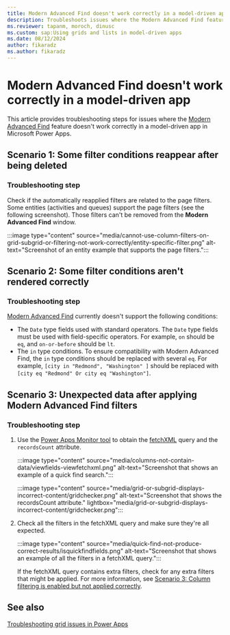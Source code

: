 ```yaml
---
title: Modern Advanced Find doesn't work correctly in a model-driven app
description: Troubleshoots issues where the Modern Advanced Find feature doesn't work correctly in a Power Apps model-driven app.
ms.reviewer: tapanm, moroch, dinusc
ms.custom: sap:Using grids and lists in model-driven apps
ms.date: 08/12/2024
author: fikaradz
ms.author: fikaradz
---
```

# Modern Advanced Find doesn't work correctly in a model-driven app

This article provides troubleshooting steps for issues where the [Modern Advanced Find](/power-apps/user/advanced-find) feature doesn't work correctly in a model-driven app in Microsoft Power Apps.

## Scenario 1: Some filter conditions reappear after being deleted

### Troubleshooting step

Check if the automatically reapplied filters are related to the page filters. Some entities (activities and queues) support the page filters (see the following screenshot). Those filters can't be removed from the **Modern Advanced Find** window.

:::image type="content" source="media/cannot-use-column-filters-on-grid-subgrid-or-filtering-not-work-correctly/entity-specific-filter.png" alt-text="Screenshot of an entity example that supports the page filters.":::

## Scenario 2: Some filter conditions aren't rendered correctly

### Troubleshooting step

[Modern Advanced Find](/power-apps/user/advanced-find) currently doesn't support the following conditions:

- The `Date` type fields used with standard operators. The `Date` type fields must be used with field-specific operators. For example, `on` should be `eq`, and `on-or-before` should be `lt`.
- The `in` type conditions. To ensure compatibility with Modern Advanced Find, the `in` type conditions should be replaced with several `eq`. For example,  `[city in "Redmond", "Washington" ]` should be replaced with `[city eq "Redmond" Or city eq "Washington"]`.

## Scenario 3: Unexpected data after applying Modern Advanced Find filters

### Troubleshooting step

1. Use the [Power Apps Monitor tool](/power-apps/maker/monitor-overview) to obtain the [fetchXML](/power-apps/developer/data-platform/use-fetchxml-construct-query) query and the `recordsCount` attribute.

   :::image type="content" source="media/columns-not-contain-data/viewfields-viewfetchxml.png" alt-text="Screenshot that shows an example of a quick find search.":::

   :::image type="content" source="media/grid-or-subgrid-displays-incorrect-content/gridchecker.png" alt-text="Screenshot that shows the recordsCount attribute." lightbox="media/grid-or-subgrid-displays-incorrect-content/gridchecker.png":::

1. Check all the filters in the fetchXML query and make sure they're all expected.

   :::image type="content" source="media/quick-find-not-produce-correct-results/isquickfindfields.png" alt-text="Screenshot that shows an example of all the filters in a fetchXML query.":::

   If the fetchXML query contains extra filters, check for any extra filters that might be applied. For more information, see [Scenario 3: Column filtering is enabled but not applied correctly](cannot-use-column-filters-on-grid-subgrid-or-filtering-not-work-correctly.md#scenario-3-column-filtering-is-enabled-but-not-applied-correctly).

## See also

[Troubleshooting grid issues in Power Apps](grid-issues.md)
